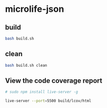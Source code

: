 # microlife-json

## build

```bash
bash build.sh
```

## clean

```bash
bash build.sh clean
```

## View the code coverage report

```bash
# sudo npm install live-server -g

live-server --port=5500 build/lcov/html
```
